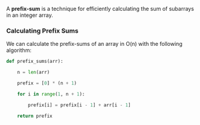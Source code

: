 A **prefix-sum** is a technique for efficiently calculating the sum of subarrays in an integer array.


### Calculating Prefix Sums

We can calculate the prefix-sums of an array in O(n) with the following algorithm:
```python
def prefix_sums(arr):

    n = len(arr)

    prefix = [0] * (n + 1)

    for i in range(1, n + 1):

        prefix[i] = prefix[i - 1] + arr[i - 1]

    return prefix

```